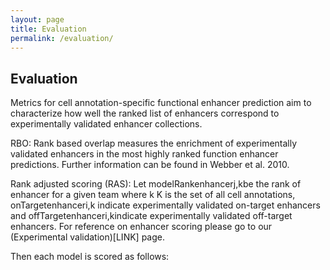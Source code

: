 ```yaml
---
layout: page
title: Evaluation
permalink: /evaluation/
---
```


## Evaluation

Metrics for cell annotation-specific functional enhancer prediction aim to characterize how well the ranked list of enhancers correspond to experimentally validated enhancer collections.

RBO: Rank based overlap measures the enrichment of experimentally validated enhancers in the most highly ranked function enhancer predictions. Further information can be found in Webber et al. 2010.

Rank adjusted scoring (RAS): Let modelRankenhancerj,kbe the rank of enhancer for a given team where k K is the set of all cell annotations, onTargetenhanceri,k indicate experimentally validated on-target enhancers and offTargetenhanceri,kindicate experimentally validated off-target enhancers. For reference on enhancer scoring please go to our (Experimental validation)[LINK] page.

Then each model is scored as follows: